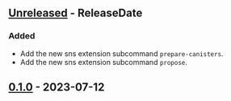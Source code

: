 <!-- next-header -->

## [Unreleased] - ReleaseDate

### Added
- Add the new sns extension subcommand `prepare-canisters`.
- Add the new sns extension subcommand `propose`.

## [0.1.0] - 2023-07-12

<!-- next-url -->
[Unreleased]: https://github.com/dfinity/dfx-extensions/compare/sns-v0.1.0...HEAD
[0.1.0]: https://github.com/dfinity/dfx-extensions/compare/sns-v0.1.0...sns-v0.1.0
